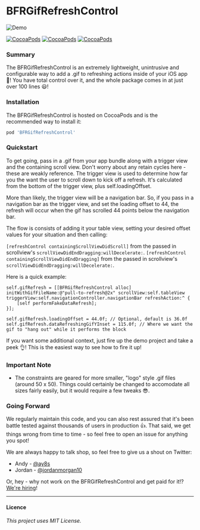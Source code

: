 # BFRGifRefreshControl

![Demo](https://s3.amazonaws.com/f.cl.ly/items/2H053X262o351Z122O3M/Screen%20Recording%202016-04-28%20at%2012.55%20PM.gif?v=2cc44e39)

[![CocoaPods](https://img.shields.io/cocoapods/p/BFRGifRefreshControl.svg)]() [![CocoaPods](https://img.shields.io/cocoapods/v/BFRGifRefreshControl.svg)]() [![CocoaPods](https://img.shields.io/cocoapods/l/BFRGifRefreshControl.svg)]()

### Summary
The BFRGifRefreshControl is an extremely lightweight, unintrusive and configurable way to add a .gif to refreshing actions inside of your iOS app 📱! You have total control over it, and the whole package comes in at just over 100 lines 😃!

### Installation
The BFRGifRefreshControl is hosted on CocoaPods and is the recommended way to install it:
```ruby
pod 'BFRGifRefreshControl'
```

### Quickstart
To get going, pass in a .gif from your app bundle along with a trigger view and the containing scroll view. Don't worry about any retain cycles here - these are weakly reference. The trigger view is used to determine how far you the want the user to scroll down to kick off a refresh. It's calculated from the bottom of the trigger view, plus self.loadingOffset.

More than likely, the trigger view will be a navigation bar. So, if you pass in a navigation bar as the trigger view, and set the loading offset to 44, the refresh will occur when the gif has scrolled 44 points below the navigation bar.

The flow is consists of adding it your table view, setting your desired offset values for your situation and then calling:

`[refreshControl containingScrollViewDidScroll]` from the passed in scrollview's `scrollViewDidEndDragging:willDecelerate:`.
`[refreshControl containingScrollViewDidEndDragging]` from the passed in scrollview's `scrollViewDidEndDragging:willDecelerate:`.


Here is a quick example:

```
self.gifRefresh = [[BFRGifRefreshControl alloc] initWithGifFileName:@"pull-to-refresh@2x" scrollView:self.tableView triggerView:self.navigationController.navigationBar refreshAction:^ {
    [self performFakeDataRefresh];
}];
    
self.gifRefresh.loadingOffset = 44.0f; // Optional, default is 36.0f
self.gifRefresh.dataRefreshingGifYInset = 115.0f; // Where we want the gif to "hang out" while it performs the block
```

If you want some additional context, just fire up the demo project and take a peek 👌! This is the easiest way to see how to fire it up!

### Important Note
- The constraints are geared for more smaller, "logo" style .gif files (around 50 x 50). Things could certainly be changed to accomodate all sizes fairly easily, but it would require a few tweaks 😎.

### Going Forward
We regularly maintain this code, and you can also rest assured that it's been battle tested against thousands of users in production 👍. That said, we get things wrong from time to time - so feel free to open an issue for anything you spot!

We are always happy to talk shop, so feel free to give us a shout on Twitter:

+ Andy - [@ay8s](http://www.twitter.com/ay8s)
+ Jordan - [@jordanmorgan10](http://www.twitter.com/jordanmorgan10)

Or, hey - why not work on the BFRGifRefreshControl and get paid for it!? [We're hiring](http://www.buffer.com/journey)!

- - -
#### Licence
_This project uses MIT License._
